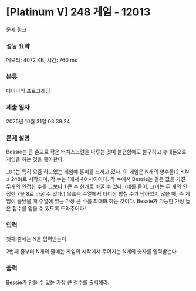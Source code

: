 # [Platinum V] 248 게임 - 12013 

[문제 링크](https://www.acmicpc.net/problem/12013) 

### 성능 요약

메모리: 4072 KB, 시간: 760 ms

### 분류

다이나믹 프로그래밍

### 제출 일자

2025년 10월 31일 03:39:24

### 문제 설명

<p>Bessie는 큰 손으로 작은 터치스크린을 다루는 것이 불편함에도 불구하고 휴대폰으로 게임을 하는 것을 좋아한다.</p>

<p>그녀는 특히 요즘 하고있는 게임에 흥미를 느끼고 있다. 이 게임은 N개의 양수들(2 ≤ N ≤ 248)로 시작되며, 각 수는 1에서 40 사이이다. 각 수에서 Bessie는 같은 값을 가진 두개의 인접한 수를 그보다 1 큰 수 한개로 바꿀 수 있다. (예를 들어, 그녀는 두 개의 인접한 7을 8로 바꿀 수 있다.) 목표는 수열에서 더이상 합칠 수가 남아있지 않을 때, 즉 게임이 끝났을 때 수열에 있는 가장 큰 수를 최대화 하는 것이다. Bessie가 가능한 가장 높은 점수를 얻을 수 있도록 도와주어라!</p>

### 입력 

 <p>첫째 줄에는 N을 입력받는다.</p>

<p>2번째 줄부터 N개의 줄에는 게임의 시작에서 주어지는 N개의 숫자를 입력받는다.</p>

### 출력 

 <p>Bessie가 만들 수 있는 가장 큰 정수를 출력해라.</p>

